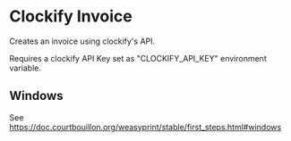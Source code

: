 # Clockify Invoice

Creates an invoice using clockify's API.

Requires a clockify API Key set as "CLOCKIFY_API_KEY" environment variable.

## Windows
See https://doc.courtbouillon.org/weasyprint/stable/first_steps.html#windows

